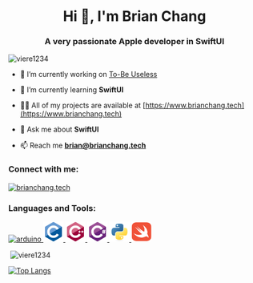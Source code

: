 <h1 align="center">Hi 👋, I'm Brian Chang</h1>
<h3 align="center">A very passionate Apple developer in SwiftUI</h3>

<p align="left"> <img src="https://komarev.com/ghpvc/?username=viere1234&label=Profile%20views&color=0e75b6&style=flat" alt="viere1234" /> </p>



- 🔭 I’m currently working on [To-Be Useless](https://github.com/viere1234/To-Be-Useless)

- 🌱 I’m currently learning **SwiftUI**

- 👨‍💻 All of my projects are available at [https://www.brianchang.tech](https://www.brianchang.tech)

- 💬 Ask me about **SwiftUI**

- 📫 Reach me  **brian@brianchang.tech**

<h3 align="left">Connect with me:</h3>
<p align="left">
<a href="/brianchang.tech" target="blank"><img align="center" src="https://raw.githubusercontent.com/rahuldkjain/github-profile-readme-generator/master/src/images/icons/Social/rss.svg" alt="brianchang.tech" height="30" width="40" /></a>
</p>

<h3 align="left">Languages and Tools:</h3>
<p align="left"> <a href="https://www.arduino.cc/" target="_blank"> <img src="https://cdn.worldvectorlogo.com/logos/arduino-1.svg" alt="arduino" width="40" height="40"/> </a> <a href="https://www.cprogramming.com/" target="_blank"> <img src="https://raw.githubusercontent.com/devicons/devicon/master/icons/c/c-original.svg" alt="c" width="40" height="40"/> </a> <a href="https://www.w3schools.com/cpp/" target="_blank"> <img src="https://raw.githubusercontent.com/devicons/devicon/master/icons/cplusplus/cplusplus-original.svg" alt="cplusplus" width="40" height="40"/> </a> <a href="https://www.w3schools.com/cs/" target="_blank"> <img src="https://raw.githubusercontent.com/devicons/devicon/master/icons/csharp/csharp-original.svg" alt="csharp" width="40" height="40"/> </a> <a href="https://www.python.org" target="_blank"> <img src="https://raw.githubusercontent.com/devicons/devicon/master/icons/python/python-original.svg" alt="python" width="40" height="40"/> </a> <a href="https://developer.apple.com/swift/" target="_blank"> <img src="https://raw.githubusercontent.com/devicons/devicon/master/icons/swift/swift-original.svg" alt="swift" width="40" height="40"/> </a> </p>

<p>&nbsp;<img align="center" src="https://github-readme-stats.vercel.app/api?username=viere1234&show_icons=true&locale=en" alt="viere1234" /></p>

[![Top Langs](https://github-readme-stats.vercel.app/api/top-langs/?username=viere1234&layout=compact)](https://github.com/anuraghazra/github-readme-stats)

